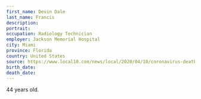 ```yaml
---
first_name: Devin Dale
last_name: Francis
description: 
portrait: 
occupation: Radiology Technician
employer: Jackson Memorial Hospital
city: Miami
province: Florida
country: United States
source: https://www.local10.com/news/local/2020/04/10/coronavirus-deaths-hit-hard-in-health-care-community/
birth_date: 
death_date: 
---
```


44 years old.